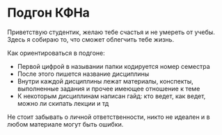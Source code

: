 # Подгон КФНа

Приветствую студентик, желаю тебе счастья и не умереть от учебы. Здесь я собираю то, что сможет облегчить тебе жизнь.


Как ориентироваться в подгоне:
* Первой цифрой в назывании папки кодируется номер семестра
* После этого пишется название дисциплины
* Внутри каждой дисциплины лежат материалы, конспекты, выполненные задания и прочее имеющее отношение к теме
* К некоторым дисциплинам написан гайд: кто ведет, как ведет, можно ли скипать лекции и  тд


Не стоит забывать о личной ответственности, никто не идеален и в любом материале могут быть ошибки.